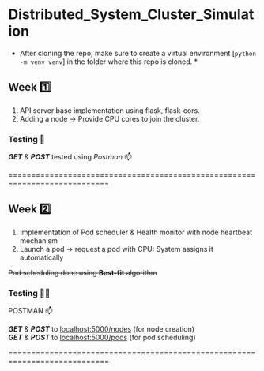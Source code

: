 # Distributed_System_Cluster_Simulation

* After cloning the repo, make sure to create a virtual environment [`python -m venv venv`] in the folder where this repo is cloned. *

## **Week** 1️⃣

1. API server base implementation using flask, flask-cors.
2. Adding a node -> Provide CPU cores to join the cluster.

### **Testing** 🧪

***GET*** & ***POST*** tested using *Postman* 📫

============================================================================

## **Week** 2️⃣

1. Implementation of Pod scheduler & Health monitor with node heartbeat mechanism
2. Launch a pod -> request a pod with CPU: System assigns it automatically

~~Pod scheduling done using **Best-fit** algorithm~~

### **Testing** 🧪🧪

POSTMAN 📫

***GET*** & ***POST*** to <u>localhost:5000/nodes</u> (for node creation)  
***GET*** & ***POST*** to <u>localhost:5000/pods</u> (for pod scheduling)

============================================================================
